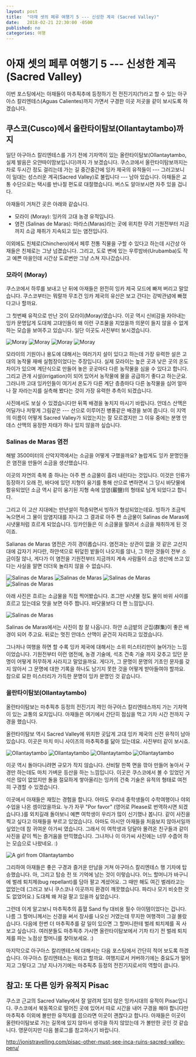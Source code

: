 ```yaml
---
layout: post
title:  "아재 셋의 페루 여행기 5 --- 신성한 계곡 (Sacred Valley)"
date:   2018-02-21 22:30:00 -0500
published: no
categories: 여행
---
```


# 아재 셋의 페루 여행기 5 --- 신성한 계곡 (Sacred Valley)

이번 포스팅에서는 아재들이 마추픽추에 등정하기 전 전진기지(?)라고 할 수 있는
아구아스 칼리엔테스(Aguas Calientes)까지 가면서 구경한 이곳 저곳을 같이
보시도록 하겠습니다.

## 쿠스코(Cusco)에서 올란타이탐보(Ollantaytambo)까지

일단 아구아스 칼리엔테스를 가기 전에 기차역이 있는 올란타이탐보(Ollantaytambo,
실제 발음은 오얀따이땀보입니다)까지 가 보겠습니다.  쿠스코에서
올란타이탐보까지는 차로 두시간 정도 걸리는데 가는 길 중간중간에 잉카 제국의
유적들이 --- 그러고보니 이 일대는 성스러운 계곡(Sacred Valley)로 불립니다 ---
남아 있습니다. 아재들은 교통 수단으로는 택시를 반나절 편도로 대절했습니다.
버스도 알아보시면 자주 있을 겁니다.

아재들이 거처간 곳은 아래와 같습니다.

  * 모라이 (Moray): 잉카의 고대 농경 유적입니다. 
  * 염전 (Salinas de Maras): 마라스(Maras)라는 곳에 위치한 무려 기원전부터
    지금까지 소금 채취가 지속되고 있는 염전입니다.

이외에도 친체로(Chinchero)에서 페루 전통 직물을 구할 수 있다고 하는데 시간상
아재들은 친체로는 그냥 넘겼습니다. 그리고, 도로 변에 있는 우루밤바(Urubamba)도
작고 예쁜 마을인데 시간상 도로변만 그냥 스쳐 지나갔습니다.

### 모라이 (Moray)

쿠스코에서 하루를 보내고 난 뒤에 아재들은 완전히 잉카 제국 모드에 빠져 버리고
말았습니다. 쿠스코부터는 뭐랄까 무조건 잉카 제국의 유산은 보고 간다는
강박관념에 빠졌다고나 할까요.

그 첫번째 유적으로 만난 것이 모라이(Moray)였습니다. 이곳 역시 신비감을
자아내는 잉카 문명답게 도대체 고대인들이 왜 이런 구조물을 지었을까 의문이 들지
않을 수 없게 하는 모습을 보여주고 있습니다. 일단 이곳도 사진부터 보시겠습니다.

![Moray](/assets/2018-02-21-peru-trip-05-moray-and-salinas/moray-1.jpg)
![Moray](/assets/2018-02-21-peru-trip-05-moray-and-salinas/moray-2.jpg)
![Moray](/assets/2018-02-21-peru-trip-05-moray-and-salinas/moray-3.jpg)
![Moray](/assets/2018-02-21-peru-trip-05-moray-and-salinas/moray-4.jpg)

모라이의 기원이나 용도에 대해서는 여러가지 설이 있다고 하는데 가장 유력한 설은
고대의 농작물 재배 실험장이었다는 주장입니다. 실제 모라이는 높은 곳과 낮은
곳의 온도 차이가 있으며 계단식으로 만들어 놓은 곳곳마다 다른 농작물을 심을 수
있다고 합니다. 그리고 관개 시설(irrigation)이 되어 있어서 농작물에 물을
공급하기 좋다고 하는군요. 그러니까 고대 잉카인들이 여기서 온도가 다른 계단
층층마다 다른 농작물을 심어 얼마나 잘 자라는지를 실측해 봤다는 것이 가장
유력한 추측이 되겠습니다.

사진에서도 보실 수 있겠습니다만 뒤쪽 배경을 놓치지 마시기 바랍니다. 안데스
산맥은 어딜가나 저렇게 그림같은 --- 산으로 이루어진 병풍같은 배경을 보여
줍니다. 이 지역의 이름이 어떻게 Sacred Valley가 되었는지는 잘 모르겠지만 그
이유 중에는 분명 안데스 산맥의 웅장한 자태가 하나 있지 않을까 싶습니다.

### Salinas de Maras 염전

해발 3500미터의 산악지역에서는 소금을 어떻게 구했을까요? 놀랍게도 잉카 문명인들은
염전을 만들어 소금을 생산했습니다. 

이곳의 자연의 축복 중 하나는 아주 짠 소금물이 흘러 내린다는 것입니다. 이것은
인류가 등장하기 오래 전, 바다에 있던 지형이 융기를 통해 산으로 변하면서 그
당시 바닷물에 함유되었던 소금 역시 같이 융기된 지형 속에 암염(巖鹽)의 형태로 남게
되었다고 합니다.

그리고 이 고산 지대에는 만년설이 적층되면서 빙하가 형성되었는데요. 빙하가
조금씩 녹으면서 그 물이 암염지대를 지나고 그 결과로 아주 짠 소금물이
Salinas de Maras에 시냇물처럼 흐르게 되었습니다. 잉카인들은 이 소금물을
말려서 소금을 채취하게 된 것이죠.

Salianas de Maras 염전은 가히 경이롭습니다. 염전과는 상관이 없을 것 같은
고산지대에 갑자기 커다란, 하얀색으로 뒤덮힌 밭들이 나오지를 않나, 그 하얀
것들이 전부 소금이질 않나, 게다가 이 염전을 기원전부터 지금까지 계속 사람들이
소금 생산에 쓰고 있다는 사실을 알면 더더욱 놀라지 않을 수 없습니다.

![Salinas de Maras](/assets/2018-02-21-peru-trip-05-moray-and-salinas/salinas-1.jpg)
![Salinas de Maras](/assets/2018-02-21-peru-trip-05-moray-and-salinas/salinas-2.jpg)
![Salinas de Maras](/assets/2018-02-21-peru-trip-05-moray-and-salinas/salinas-3.jpg)
![Salinas de Maras](/assets/2018-02-21-peru-trip-05-moray-and-salinas/salinas-4.jpg)

아래 사진은 흐르는 소금물을 직접 찍어봤습니다. 조그만 시냇물 정도 물이 바위
사이를 흐르고 있는데요 맛을 보면 아주 짭니다. 바닷물보다 더 짠 느낌입니다.

![Salinas de Maras](/assets/2018-02-21-peru-trip-05-moray-and-salinas/salt-water-flow.jpg)

Salinas de Maras에서는 사진이 참 잘 나옵니다. 하얀 소금밭의 군집(群集)이 좋은
배경이 되어 주고요. 뒤로는 멋진 안데스 산맥이 굳건히 자리하고 있겠습니다.

그나저나 여행을 하면 할 수록 잉카 제국에 대해서는 소위 미스터리만이 늘어가는
느낌이었습니다. 기원전부터 이런 염전에, 농경 기술에, 석조 건축 기술 까지
갖추고 있던 문명이 어떻게 허무하게 사라지고 말았을까요. 게다가, 그 문명이
문명의 기초인 문자를 갖지 않아서 그 문명에 대한 기록을 하나도 남기지 못한 것을
어떻게 받아들여야 할까요. 참으로 묘한 미스터리가 가득한 문명이 잉카 문명인 것
같습니다.

### 올란타이탐보(Ollantaytambo)

올란타이탐보는 마추픽추 등정의 전진기지 격인 아구아스 칼리엔테스까지 가는
기차역이 있는 교통의 요지입니다. 아재들은 여기에서 간단히 점심을 먹고 기차
시간 전까지 구경을 했습니다.

올란타이탐보 역시 Sacred Valley에 위치한 곳답게 고대 잉카 제국의 신전 유적이
남아 있습니다. 이곳은 마치 미니 사이즈의 마추픽추를 닮아 있는데요. 사진부터
같이 보시죠.

![Ollantaytambo](/assets/2018-02-21-peru-trip-05-moray-and-salinas/ollan-1.jpg)
![Ollantaytambo](/assets/2018-02-21-peru-trip-05-moray-and-salinas/ollan-2.jpg)
![Ollantaytambo](/assets/2018-02-21-peru-trip-05-moray-and-salinas/ollan-3.jpg)
![Ollantaytambo](/assets/2018-02-21-peru-trip-05-moray-and-salinas/ollan-4.jpg)

이곳 역시 돌아다니려면 규모가 작지 않습니다. 산비탈 한쪽 면을 깎아 만들어
놓아서 구경만 하는데도 마치 가벼운 등산을 하는 느낌입니다. 이곳은 쿠스코에서
볼 수 있었던 거석은 많이 없었지만 돌을 절묘하게 쌓아올리는 잉카의 건축 기술은
유적의 형태로 여전히 구경할 수 있겠습니다. 

이곳에서 아재들은 재밌는 경험을 합니다. 아마도 우리네 중학생들이 수학여행이나
야외수업을 나온 셈이었을까요. 누가 자꾸 "Por favor" (영어로 Please로 번역하시면
되겠습니다.)를 외치길래 돌아보니 예쁜 여학생이 우리가 많이 신기했나 봅니다.
같이 사진을 찍고 싶다고 아재들을 부르고 있었습니다. 아마도 아시안 아재들을
처음보지 않아서일까 싶었는데 참 귀여운 아가씨 였습니다. 그래서 이 여학생과
덩달아 몰려온 친구들과 같이 사진을 같이 찍는 즐거움을 만끽했습니다. 그나저나
이 아가씨 사진에는 너무 수줍어 하는 모습으로 나왔네요. :)

![A girl from Ollantaytambo](/assets/2018-02-21-peru-trip-05-moray-and-salinas/ollan-girl.jpg)

그리하여 아재들은 좋은 구경과 즐거운 만남을 거쳐 아구아스 칼리엔테스 행 기차에
탑승했습니다. 아, 그리고 탑승 전 또 기억에 남는 것이 이렇습니다. 어느 할머니가
바구니에 벌레 퇴치제(bug repellant)를 담아 팔고 계셨어요. 그 때만 해도 여긴
벌레라고는 없었는데 (그러고 보니 쿠스코나 이곳까지 환경이 깨끗했습니다.
파리나 모기 비슷한 것도 없었어요.) 도대체 왜 저걸 팔고 있을까 싶었습니다.

그런데 이게 알고보니 마추픽추의 흡혈 Sand fly 대비용 필수 아이템이었다는
겁니다. 나름 그 할머니께서는 신경을 써서 장사를 나오신 거였는데 무지한
여행객이 그걸 몰랐습니다. 다음에 한번 더 마추픽추를 갈 일이 있으면 그
할머니한테 벌레 퇴치제를 꼭 사 보고 싶습니다. 여러분들도 마추픽추 가시면
올란타이탐보에서 기차 타기 전 벌레 퇴치제를 파는 노점상 할머니를 찾아보세요.
:)

마지막으로 아구아스 칼리엔테스에 대해서는 다음 포스팅에서 간단히 적어 보도록
하겠습니다. 아구아스 칼리엔테스는 뭐라고 할까요. 여행지로서 커버하기에는
중요도가 떨어지고 그렇다고 그냥 지나가기에는 마추픽추 등정의 전진기지로서의
역할이 큽니다. 

## 참고: 또 다른 잉카 유적지 Pisac

쿠스코 근교의 Sacred Valley에서 잘 알려져 있지 않은 잉카시대의 유적이
Pisac입니다. 쿠스코에서 북동쪽으로 떨어진 곳에 있어서 따로 시간을 내어 구경을
해야 합니다만 마추픽추 이외에 볼만한 유적지를 꼽으라면 이곳이 괜찮다고 합니다.
아재들은 이곳이 올란타이탐보로 가는 길목에 있지 않아서 생각을 하지 않았는데
가 볼만한 곳인 것 같습니다. 영문이지만 다음 블로그를 참고하시기 바랍니다. 

http://jonistravelling.com/pisac-other-must-see-inca-ruins-sacred-valley-peru/

